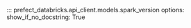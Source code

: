 ::: prefect_databricks.api_client.models.spark_version
    options:
      show_if_no_docstring: True